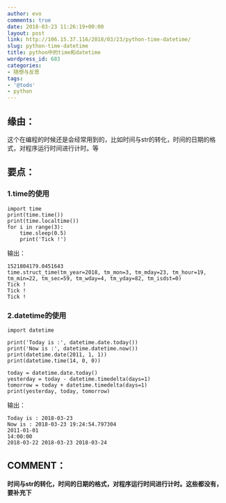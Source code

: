 ```yaml
---
author: evo
comments: true
date: 2018-03-23 11:26:19+00:00
layout: post
link: http://106.15.37.116/2018/03/23/python-time-datetime/
slug: python-time-datetime
title: python中的time和datetime
wordpress_id: 683
categories:
- 随想与反思
tags:
- '@todo'
- python
---
```


<!-- more -->


## 缘由：


这个在编程的时候还是会经常用到的，比如时间与str的转化，时间的日期的格式，对程序运行时间进行计时。等


## 要点：




### 1.time的使用



    
    import time
    print(time.time())
    print(time.localtime())
    for i in range(3):
        time.sleep(0.5)
        print('Tick !')


输出：

    
    1521804179.0451643
    time.struct_time(tm_year=2018, tm_mon=3, tm_mday=23, tm_hour=19, tm_min=22, tm_sec=59, tm_wday=4, tm_yday=82, tm_isdst=0)
    Tick !
    Tick !
    Tick !




### 2.datetime的使用



    
    import datetime
    
    print('Today is :', datetime.date.today())
    print('Now is :', datetime.datetime.now())
    print(datetime.date(2011, 1, 1))
    print(datetime.time(14, 0, 0))
    
    today = datetime.date.today()
    yesterday = today - datetime.timedelta(days=1)
    tomorrow = today + datetime.timedelta(days=1)
    print(yesterday, today, tomorrow)


输出：

    
    Today is : 2018-03-23
    Now is : 2018-03-23 19:24:54.797304
    2011-01-01
    14:00:00
    2018-03-22 2018-03-23 2018-03-24




## COMMENT：


**时间与str的转化，时间的日期的格式，对程序运行时间进行计时。这些都没有，要补充下**
